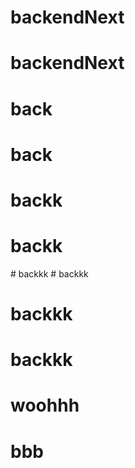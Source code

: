 # backendNext
# backendNext
# back
# back
# backk
# backk
#   b a c k k k  
 # backkk
# backkk
# backkk
# woohhh
# bbb
